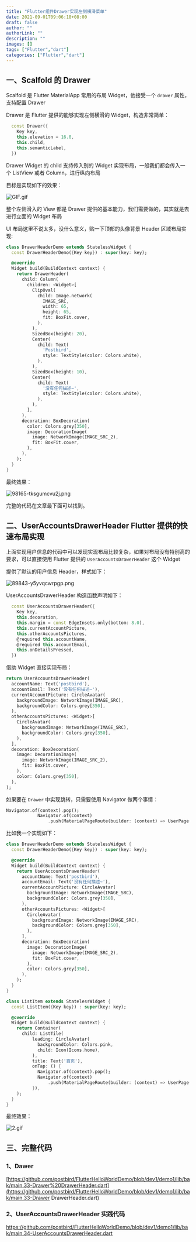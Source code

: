 ```yaml
---
title: "Flutter组件Drawer实现左侧横滑菜单"
date: 2021-09-01T09:06:18+08:00
draft: false
author: ""
authorLink: ""
description: ""
images: []
tags: ["Flutter","dart"]
categories: ["Flutter","dart"]
---
```


## 一、Scalfold 的 Drawer

Scalfold 是 Flutter MaterialApp 常用的布局 Widget，他接受一个 `drawer` 属性，支持配置 Drawer

Drawer 是 Flutter 提供的能够实现左侧横滑的 Widget，构造非常简单：

```dart
  const Drawer({
    Key key,
    this.elevation = 16.0,
    this.child,
    this.semanticLabel,
  })
```

Drawer Widget 的 child 支持传入别的 Widget 实现布局，一般我们都会传入一个 ListView 或者 Column，进行纵向布局

目标是实现如下的效果：

![GIF.gif](https://luckly007.oss-cn-beijing.aliyuncs.com/image/2897426136.gif)

整个左侧滑入的 View 都是 Drawer 提供的基本能力，我们需要做的，其实就是去进行立面的 Widget 布局

UI 布局这里不说太多，没什么意义，贴一下顶部的头像背景 Header 区域布局实现:

```dart
class DrawerHeaderDemo extends StatelessWidget {
  const DrawerHeaderDemo({Key key}) : super(key: key);

  @override
  Widget build(BuildContext context) {
    return DrawerHeader(
      child: Column(
        children: <Widget>[
          ClipOval(
            child: Image.network(
              IMAGE_SRC,
              width: 65,
              height: 65,
              fit: BoxFit.cover,
            ),
          ),
          SizedBox(height: 20),
          Center(
            child: Text(
              'Postbird',
              style: TextStyle(color: Colors.white),
            ),
          ),
          SizedBox(height: 10),
          Center(
            child: Text(
              '没有任何描述~',
              style: TextStyle(color: Colors.white),
            ),
          ),
        ],
      ),
      decoration: BoxDecoration(
        color: Colors.grey[350],
        image: DecorationImage(
          image: NetworkImage(IMAGE_SRC_2),
          fit: BoxFit.cover,
        ),
      ),
    );
  }
}
```

最终效果：

![98165-tksgumcvu2j.png](https://luckly007.oss-cn-beijing.aliyuncs.com/image/1182051144.png)

完整的代码在文章最下面可以找到。



## 二、UserAccountsDrawerHeader Flutter 提供的快速布局实现

上面实现用户信息的代码中可以发现实现布局比较复杂，如果对布局没有特别高的要求，可以直接使用 Flutter 提供的 `UserAccountsDrawerHeader` 这个 Widget

提供了默认的用户信息 Header，样式如下：

![89843-y5yvqcwrpgp.png](https://luckly007.oss-cn-beijing.aliyuncs.com/image/2372576705.png)

UserAccountsDrawerHeader 构造函数声明如下：

```dart
  const UserAccountsDrawerHeader({
    Key key,
    this.decoration,
    this.margin = const EdgeInsets.only(bottom: 8.0),
    this.currentAccountPicture,
    this.otherAccountsPictures,
    @required this.accountName,
    @required this.accountEmail,
    this.onDetailsPressed,
  })
```

借助 Widget 直接实现布局：

```dart
return UserAccountsDrawerHeader(
  accountName: Text('postbird'),
  accountEmail: Text('没有任何描述~'),
  currentAccountPicture: CircleAvatar(
    backgroundImage: NetworkImage(IMAGE_SRC),
    backgroundColor: Colors.grey[350],
  ),
  otherAccountsPictures: <Widget>[
    CircleAvatar(
      backgroundImage: NetworkImage(IMAGE_SRC),
      backgroundColor: Colors.grey[350],
    ),
  ],
  decoration: BoxDecoration(
    image: DecorationImage(
      image: NetworkImage(IMAGE_SRC_2),
      fit: BoxFit.cover,
    ),
    color: Colors.grey[350],
  ),
);
```

如果要在 `Drawer` 中实现跳转，只需要使用 Navigator 做两个事情：

```dart
Navigator.of(context).pop();
            Navigator.of(context)
                .push(MaterialPageRoute(builder: (context) => UserPage()));
```

比如我一个实现如下：

```dart
class DrawerHeaderDemo extends StatelessWidget {
  const DrawerHeaderDemo({Key key}) : super(key: key);

  @override
  Widget build(BuildContext context) {
    return UserAccountsDrawerHeader(
      accountName: Text('postbird'),
      accountEmail: Text('没有任何描述~'),
      currentAccountPicture: CircleAvatar(
        backgroundImage: NetworkImage(IMAGE_SRC),
        backgroundColor: Colors.grey[350],
      ),
      otherAccountsPictures: <Widget>[
        CircleAvatar(
          backgroundImage: NetworkImage(IMAGE_SRC),
          backgroundColor: Colors.grey[350],
        ),
      ],
      decoration: BoxDecoration(
        image: DecorationImage(
          image: NetworkImage(IMAGE_SRC_2),
          fit: BoxFit.cover,
        ),
        color: Colors.grey[350],
      ),
    );
  }
}

class ListItem extends StatelessWidget {
  const ListItem({Key key}) : super(key: key);

  @override
  Widget build(BuildContext context) {
    return Container(
      child: ListTile(
          leading: CircleAvatar(
            backgroundColor: Colors.pink,
            child: Icon(Icons.home),
          ),
          title: Text('首页'),
          onTap: () {
            Navigator.of(context).pop();
            Navigator.of(context)
                .push(MaterialPageRoute(builder: (context) => UserPage()));
          }),
    );
  }
}
```

最终效果：

![2.gif](https://luckly007.oss-cn-beijing.aliyuncs.com/image/4104252211.gif)



## 三、完整代码



### 1、Dawer

[https://github.com/postbird/FlutterHelloWorldDemo/blob/dev1/demo1/lib/bak/main.33-Drawer%20DrawerHeader.dart](https://github.com/postbird/FlutterHelloWorldDemo/blob/dev1/demo1/lib/bak/main.33-Drawer DrawerHeader.dart)



### 2、UserAccountsDrawerHeader 实践代码

https://github.com/postbird/FlutterHelloWorldDemo/blob/dev1/demo1/lib/bak/main.34-UserAccountsDrawerHeader.dart
